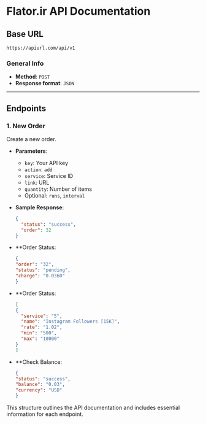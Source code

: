 # Flator.ir API Documentation

## Base URL
`https://apiurl.com/api/v1`

### General Info
- **Method**: `POST`
- **Response format**: `JSON`

---

## Endpoints

### 1. **New Order**
Create a new order.
- **Parameters**:
  - `key`: Your API key
  - `action`: `add`
  - `service`: Service ID
  - `link`: URL
  - `quantity`: Number of items
  - Optional: `runs`, `interval`

- **Sample Response**:
  ```json
  {
    "status": "success",
    "order": 32
  }
- **Order Status:
  ```json
  {
  "order": "32",
  "status": "pending",
  "charge": "0.0360"
  }

- **Order Status:
  ```json
  [
  {
    "service": "5",
    "name": "Instagram Followers [15K]",
    "rate": "1.02",
    "min": "500",
    "max": "10000"
  }
  ]

- **Check Balance:
  ```json
  {
  "status": "success",
  "balance": "0.03",
  "currency": "USD"
  }

This structure outlines the API documentation and includes essential information for each endpoint.

